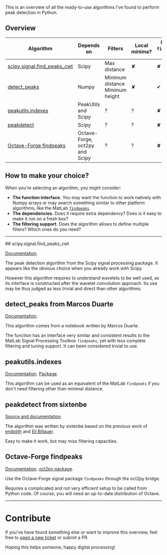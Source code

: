 This is an overview of all the ready-to-use algorithms I've found to perform peak detection in Python.

## Overview

| Algorithm | Depends on | Filters | Local minima? | MatLab `findpeaks`-like? |
|-----------| ---------- | ------- | ------------- | ------------------------ |
| [scipy.signal.find_peaks_cwt](#scipysignalfind_peaks_cwt) | Scipy | Max distance | ✘ | ✘ |
| [detect_peaks](#detect_peaks-from-marcos-duarte) | Numpy | Minimum distance<br>Minimum height | ✘ | ✔ |
| [peakutils.indexes](#peakutilsindexes) | PeakUtils and Scipy | ? | ? | ✘ |
| [peakdetect](#peakdetect-from-sixtenbe) | Scipy | ? | ? | ✘ |
| [Octave-Forge findpeaks](#octave-forge-findpeaks) | Octave-Forge, oct2py and Scipy | ? | ? | ✘ |

## How to make your choice?

When you're selecting an algorithm, you might consider:

* **The function interface.** You may want the function to work natively with Numpy arrays or may search something similar to other platform algorithms, like the MatLab [`findpeaks`](http://fr.mathworks.com/help/signal/ref/findpeaks.html).
* **The dependencies.** Does it require extra dependency? Does is it easy to make it run on a fresh box?
* **The filtering support**. Does the algorithm allows to define multiple filters? Which ones do you need?

--------------------------------

## scipy.signal.find_peaks_cwt

[Documentation](http://docs.scipy.org/doc/scipy/reference/generated/scipy.signal.find_peaks_cwt.html).

The peak detection algorithm from the Scipy signal processing package. It appears like the obvious choice when you already work with Scipy.

However this algorithm requires to understand wavelets to be well used, as its interface is constructed after the wavelet convolution approach. Its use may be thus judged as less trivial and direct than other algorithms.

## detect_peaks from Marcos Duarte

[Documentation](http://nbviewer.ipython.org/github/demotu/BMC/blob/master/notebooks/DetectPeaks.ipynb).

This algorithm comes from a notebook written by Marcos Duarte.

The function has an interface very similar and consistent results to the MatLab Signal Processing Toolbox `findpeaks`, yet with less complete filtering and tuning support. It can been considered trivial to use.

## peakutils.indexes

[Documentation](http://pythonhosted.org/PeakUtils/reference.html#peakutils.peak.indexes).
[Package](https://bitbucket.org/lucashnegri/peakutils).

This algorithm can be used as an equivalent of the MatLab `findpeaks` if you don't need filtering other than minimal distance.

## peakdetect from sixtenbe

[Source and documentation](https://gist.github.com/sixtenbe/1178136).

The algorithm was written by sixtenbe based on the previous work of [endolith](https://gist.github.com/endolith/250860) and [Eli Billauer](http://billauer.co.il/peakdet.html).

Easy to make it work, but may miss filtering capacities.

## Octave-Forge findpeaks

[Documentation](http://octave.sourceforge.net/signal/function/findpeaks.html).
[oct2py package](https://github.com/blink1073/oct2py).

Use the Octave-Forge signal package `findpeaks` through the oct2py bridge.

Requires a complicated and not very efficient setup to be called from Python code. Of course, you will need an up-to-date distribution of Octave.

----------------------------------

# Contribute

If you've have found something else or want to improve this overview, feel free to [open a new ticket](https://github.com/MonsieurV/py-findpeaks/issues/new) or submit a PR.

Hoping this helps someone, happy digital processing!
